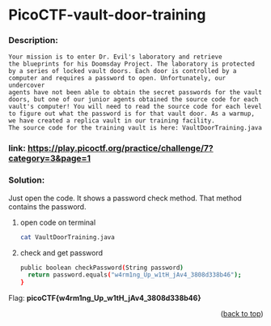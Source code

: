 # PicoCTF-vault-door-training
### Description:
    Your mission is to enter Dr. Evil's laboratory and retrieve 
    the blueprints for his Doomsday Project. The laboratory is protected 
    by a series of locked vault doors. Each door is controlled by a 
    computer and requires a password to open. Unfortunately, our undercover 
    agents have not been able to obtain the secret passwords for the vault 
    doors, but one of our junior agents obtained the source code for each 
    vault's computer! You will need to read the source code for each level 
    to figure out what the password is for that vault door. As a warmup, 
    we have created a replica vault in our training facility. 
    The source code for the training vault is here: VaultDoorTraining.java


### link: https://play.picoctf.org/practice/challenge/7?category=3&page=1

### Solution:
Just open the code. It shows a password check method. That method contains the
password.
    
1. open code on terminal
   ```sh
   cat VaultDoorTraining.java
   ```
3. check and get password
   ```sh
   public boolean checkPassword(String password)
     return password.equals("w4rm1ng_Up_w1tH_jAv4_3808d338b46");
   }
   ```
    
Flag: <b>picoCTF{w4rm1ng_Up_w1tH_jAv4_3808d338b46}</b>

<p align="right">(<a href="#readme-top">back to top</a>)</p>
